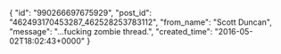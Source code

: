  {
   "id": "990266697675929",
   "post_id": "462493170453287_462528253783112",
   "from_name": "Scott Duncan",
   "message": "...fucking zombie thread.",
   "created_time": "2016-05-02T18:02:43+0000"
 }
